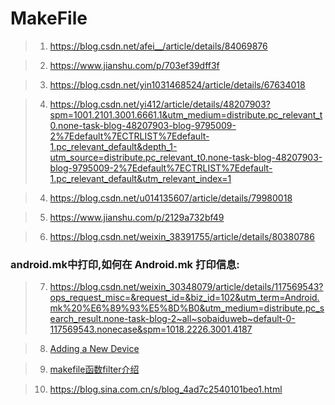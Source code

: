 # MakeFile

> 1. https://blog.csdn.net/afei__/article/details/84069876

> 2. https://www.jianshu.com/p/703ef39dff3f

> 3. https://blog.csdn.net/yin1031468524/article/details/67634018

> 4. https://blog.csdn.net/yi412/article/details/48207903?spm=1001.2101.3001.6661.1&utm_medium=distribute.pc_relevant_t0.none-task-blog-48207903-blog-9795009-2%7Edefault%7ECTRLIST%7Edefault-1.pc_relevant_default&depth_1-utm_source=distribute.pc_relevant_t0.none-task-blog-48207903-blog-9795009-2%7Edefault%7ECTRLIST%7Edefault-1.pc_relevant_default&utm_relevant_index=1

> 4. https://blog.csdn.net/u014135607/article/details/79980018

> 5. https://www.jianshu.com/p/2129a732bf49

> 6. https://blog.csdn.net/weixin_38391755/article/details/80380786

### android.mk中打印,如何在 Android.mk 打印信息:

> 7. https://blog.csdn.net/weixin_30348079/article/details/117569543?ops_request_misc=&request_id=&biz_id=102&utm_term=Android.mk%20%E6%89%93%E5%8D%B0&utm_medium=distribute.pc_search_result.none-task-blog-2~all~sobaiduweb~default-0-117569543.nonecase&spm=1018.2226.3001.4187

> 8. [Adding a New Device](https://source.android.com/setup/develop/new-device#prod-def)

> 9. [makefile函数filter介绍](https://zhuanlan.zhihu.com/p/259210793)

> 10. https://blog.sina.com.cn/s/blog_4ad7c2540101beo1.html